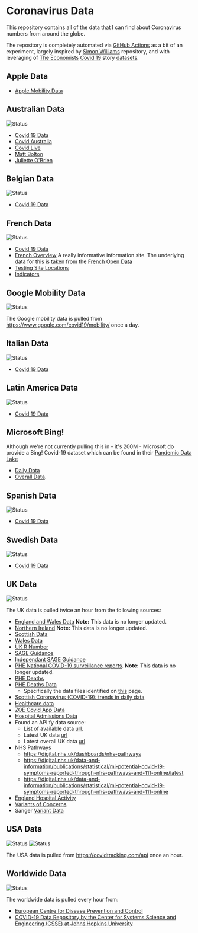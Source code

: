 # Coronavirus Data

This repository contains all of the data that I can find about Coronavirus numbers from around the globe.

The repository is completely automated via [GitHub Actions](https://github.com/features/actions) as a bit
of an experiment, largely inspired by [Simon Williams](https://github.com/simonw/coronavirus-data-gov-archive)
repository, and with leveraging of [The Economists](https://www.economist.com) [Covid 19](https://www.economist.com/graphic-detail/2020/04/16/tracking-covid-19-excess-deaths-across-countries) story [datasets](https://github.com/TheEconomist/covid-19-excess-deaths-tracker).

## Apple Data

  * [Apple Mobility Data](https://www.apple.com/covid19/mobility)

## Australian Data
![Status](https://github.com/rvaughan/coronavirus-data/workflows/Fetch%20latest%20Australian%20data/badge.svg)

  * [Covid 19 Data](https://www.covid19data.com.au/)
  * [Covid Australia](https://www.covidaustralia.com)
  * [Covid Live](https://covidlive.com.au/)
  * [Matt Bolton](https://github.com/M3IT/COVID-19_Data)
  * [Juliette O'Brien](https://github.com/pappubahry/AU_COVID19)

## Belgian Data
![Status](https://github.com/rvaughan/coronavirus-data/workflows/Fetch%20latest%20Belgian%20data/badge.svg)

  * [Covid 19 Data](https://epistat.sciensano.be)

## French Data
![Status](https://github.com/rvaughan/coronavirus-data/workflows/Fetch%20latest%20French%20data/badge.svg)

  * [Covid 19 Data](https://github.com/opencovid19-fr/data)
  * [French Overview](https://dashboard.covid19.data.gouv.fr/vue-d-ensemble?location=FRA) A really informative information site. The underlying data for this is taken from the [French Open Data](https://www.data.gouv.fr/fr/datasets/donnees-hospitalieres-relatives-a-lepidemie-de-covid-19/)
  * [Testing Site Locations](https://www.data.gouv.fr/en/datasets/sites-de-prelevements-pour-les-tests-covid/)
  * [Indicators](https://www.data.gouv.fr/en/datasets/indicateurs-de-suivi-de-lepidemie-de-covid-19/)

## Google Mobility Data
![Status](https://github.com/rvaughan/coronavirus-data/workflows/Fetch%20latest%20Google%20Mobility%20data/badge.svg)

The Google mobility data is pulled from https://www.google.com/covid19/mobility/ once a day.

## Italian Data
![Status](https://github.com/rvaughan/coronavirus-data/workflows/Fetch%20latest%20Italian%20data/badge.svg)

  * [Covid 19 Data](https://github.com/pcm-dpc/COVID-19)

## Latin America Data
![Status](https://github.com/rvaughan/coronavirus-data/workflows/Fetch%20latest%20Latin%20America%20data/badge.svg)

  * [Covid 19 Data](https://https://github.com/DataScienceResearchPeru/covid-19_latinoamerica)

## Microsoft Bing!

Although we're not currently pulling this in - it's 200M - Microsoft do provide a Bing! Covid-19 dataset which can be found in their [Pandemic Data Lake](https://azure.microsoft.com/en-gb/services/open-datasets/catalog/covid-tracking/)

  * [Daily Data](https://pandemicdatalake.blob.core.windows.net/public/raw/covid-19/covid_tracking/latest/daily.json)
  * [Overall Data](https://pandemicdatalake.blob.core.windows.net/public/curated/covid-19/bing_covid-19_data/latest/bing_covid-19_data.json).

## Spanish Data
![Status](https://github.com/rvaughan/coronavirus-data/workflows/Fetch%20latest%20Spanish%20data/badge.svg)

  * [Covid 19 Data](https://github.com/datadista/datasets)

## Swedish Data
![Status](https://github.com/rvaughan/coronavirus-data/workflows/Fetch%20latest%20Swedish%20data/badge.svg)

  * [Covid 19 Data](xxx)

## UK Data
![Status](https://github.com/rvaughan/coronavirus-data/workflows/Fetch%20latest%20UK%20data/badge.svg)

The UK data is pulled twice an hour from the following sources:

  * [England and Wales Data](https://coronavirus.data.gov.uk/) **Note:** This data is no longer updated.
  * [Northern Ireland](https://www.nisra.gov.uk/publications/weekly-deaths) **Note:** This data is no longer updated.
  * [Scottish Data](https://www.nrscotland.gov.uk/covid19stats)
  * [Wales Data](https://public.tableau.com/profile/public.health.wales.health.protection#!/vizhome/RapidCOVID-19virology-Public/Headlinesummary)
  * [UK R Number](https://www.gov.uk/government/news/government-publishes-latest-r-number)
  * [SAGE Guidance](https://www.gov.uk/government/collections/scientific-evidence-supporting-the-government-response-to-coronavirus-covid-19)
  * [Independant SAGE Guidance](https://www.independentsage.org/)
  * [PHE National COVID-19 surveillance reports](https://www.gov.uk/government/publications/national-covid-19-surveillance-reports). **Note:** This data is no longer updated.
  * [PHE Deaths](https://www.gov.uk/government/publications/phe-data-series-on-deaths-in-people-with-covid-19-technical-summary)
  * [PHE Deaths Data](https://coronavirus.data.gov.uk/deaths)
    * Specifically the data files identified on [this](https://coronavirus.data.gov.uk/about-data) page.
  * [Scottish Coronavirus (COVID-19): trends in daily data](https://www.gov.scot/publications/coronavirus-covid-19-trends-in-daily-data/)
  * [Healthcare data](https://coronavirus-staging.data.gov.uk/healthcare)
  * [ZOE Covid App Data](https://covid.joinzoe.com/data)
  * [Hospital Admissions Data](https://www.england.nhs.uk/statistics/statistical-work-areas/covid-19-hospital-activity/)
  * Found an API'fy data source:
    * List of available data [url](https://api.apify.com/v2/key-value-stores/tVaYRsPHLjNdNBu7S/records/LATEST?disableRedirect=true).
    * Latest UK data [url](https://api.apify.com/v2/key-value-stores/KWLojgM5r1JmMW4b4/records/LATEST?disableRedirect=true)
    * Latest overall UK data [url](https://www.ons.gov.uk/peoplepopulationandcommunity/birthsdeathsandmarriages/deaths/bulletins/deathsregisteredweeklyinenglandandwalesprovisional/weekending14may2021)
  * NHS Pathways
    * https://digital.nhs.uk/dashboards/nhs-pathways
    * https://digital.nhs.uk/data-and-information/publications/statistical/mi-potential-covid-19-symptoms-reported-through-nhs-pathways-and-111-online/latest
    * https://digital.nhs.uk/data-and-information/publications/statistical/mi-potential-covid-19-symptoms-reported-through-nhs-pathways-and-111-online
  * [England Hospital Activity](https://www.england.nhs.uk/statistics/statistical-work-areas/covid-19-hospital-activity/)
  * [Variants of Concerns](https://www.gov.uk/government/publications/covid-19-variants-genomically-confirmed-case-numbers/variants-distribution-of-cases-data)
  * Sanger [Variant Data](https://covid19.sanger.ac.uk/downloads)

## USA Data
![Status](https://github.com/rvaughan/coronavirus-data/workflows/Fetch%20latest%20USA%20data/badge.svg) ![Status](https://github.com/rvaughan/coronavirus-data/workflows/Fetch%20latest%20USA%20(2)%20data/badge.svg)

The USA data is pulled from https://covidtracking.com/api once an hour.

## Worldwide Data
![Status](https://github.com/rvaughan/coronavirus-data/workflows/Fetch%20latest%20worldwide%20data/badge.svg)

The worldwide data is pulled every hour from:
  * [European Centre for Disease Prevention and Control](https://www.ecdc.europa.eu/en/publications-data/download-todays-data-geographic-distribution-covid-19-cases-worldwide)
  * [COVID-19 Data Repository by the Center for Systems Science and Engineering (CSSE) at Johns Hopkins University](https://github.com/CSSEGISandData/COVID-19)

